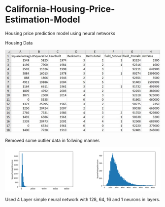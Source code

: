 # California-Housing-Price-Estimation-Model
Housing price prediction model using neural networks

Housing Data

![alt text](Data.jpg)

Removed some outlier data in follwing manner.

![alt text](Changed.png)

Used 4 Layer simple neural network with 128, 64, 16 and 1 neurons in layers.
